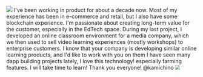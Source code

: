 
![](C:\Users\PC\Downloads\kamichino.png)
I've been working in product for about a decade now. Most of my experience has been in e-commerce and retail, but I also have some blockchain experience. 
I'm passionate about creating long-term value for the customer, especially in the EdTech space. During my last project, I developed an online classroom environment for a media company, which we then used to sell video learning experiences (mostly workshops) to enterprise customers. 
I know that your company is developing similar online learning products, and I'd like to work with you on them I have seen many dapp building projects lately, I love this technology! especially farming features. I will take time to learn! Thank you everyone! @kamichino
<img src="C:\Users\PC\Downloads\kamichino.png" style="zoom:75%;" />
